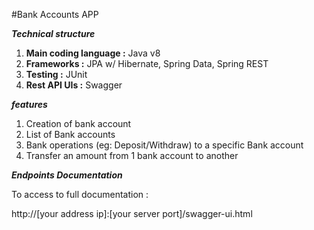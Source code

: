 #Bank Accounts APP

**_Technical structure_**
1. **Main coding language :**  Java v8
2. **Frameworks :** JPA w/ Hibernate, Spring Data, Spring REST
3. **Testing :** JUnit
4. **Rest API UIs :** Swagger

**_features_**
1. Creation of bank account
2. List of Bank accounts
3. Bank operations (eg: Deposit/Withdraw) to a specific Bank account
4. Transfer an amount from 1 bank account to another


**_Endpoints Documentation_**

To access to full documentation :

http://[your address ip]:[your server port]/swagger-ui.html
